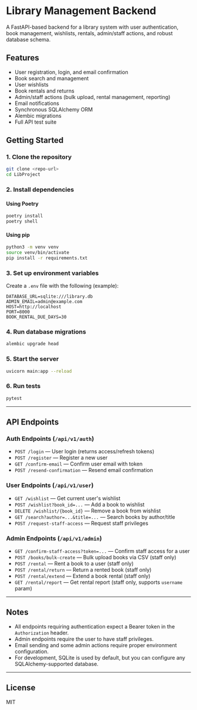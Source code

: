 # Library Management Backend

A FastAPI-based backend for a library system with user authentication, book management, wishlists, rentals, admin/staff actions, and robust database schema.

## Features
- User registration, login, and email confirmation
- Book search and management
- User wishlists
- Book rentals and returns
- Admin/staff actions (bulk upload, rental management, reporting)
- Email notifications
- Synchronous SQLAlchemy ORM
- Alembic migrations
- Full API test suite

## Getting Started

### 1. Clone the repository
```bash
git clone <repo-url>
cd LibProject
```

### 2. Install dependencies

#### Using Poetry
```bash
poetry install
poetry shell
```

#### Using pip
```bash
python3 -m venv venv
source venv/bin/activate
pip install -r requirements.txt
```

### 3. Set up environment variables
Create a `.env` file with the following (example):
```
DATABASE_URL=sqlite:///library.db
ADMIN_EMAIL=admin@example.com
HOST=http://localhost
PORT=8000
BOOK_RENTAL_DUE_DAYS=30
```

### 4. Run database migrations
```bash
alembic upgrade head
```

### 5. Start the server
```bash
uvicorn main:app --reload
```

### 6. Run tests
```bash
pytest
```

---

## API Endpoints

### Auth Endpoints (`/api/v1/auth`)
- `POST /login` — User login (returns access/refresh tokens)
- `POST /register` — Register a new user
- `GET /confirm-email` — Confirm user email with token
- `POST /resend-confirmation` — Resend email confirmation

### User Endpoints (`/api/v1/user`)
- `GET /wishlist` — Get current user's wishlist
- `POST /wishlist?book_id=...` — Add a book to wishlist
- `DELETE /wishlist/{book_id}` — Remove a book from wishlist
- `GET /search?author=...&title=...` — Search books by author/title
- `POST /request-staff-access` — Request staff privileges

### Admin Endpoints (`/api/v1/admin`)
- `GET /confirm-staff-access?token=...` — Confirm staff access for a user
- `POST /books/bulk-create` — Bulk upload books via CSV (staff only)
- `POST /rental` — Rent a book to a user (staff only)
- `POST /rental/return` — Return a rented book (staff only)
- `POST /rental/extend` — Extend a book rental (staff only)
- `GET /rental/report` — Get rental report (staff only, supports `username` param)

---

## Notes
- All endpoints requiring authentication expect a Bearer token in the `Authorization` header.
- Admin endpoints require the user to have staff privileges.
- Email sending and some admin actions require proper environment configuration.
- For development, SQLite is used by default, but you can configure any SQLAlchemy-supported database.

---

## License
MIT
